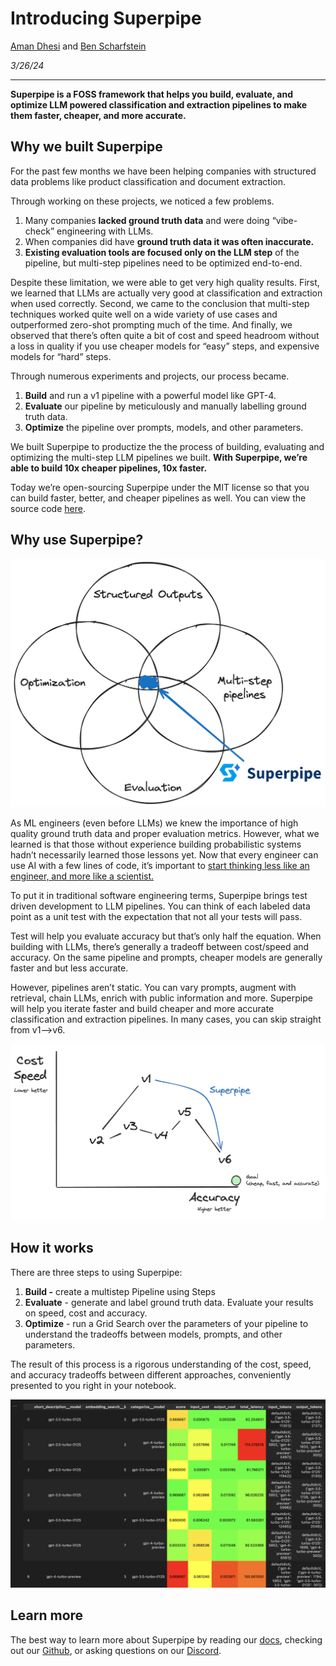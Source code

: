 # Introducing Superpipe
[Aman Dhesi](https://twitter.com/amansplaining) and [Ben Scharfstein](https://twitter.com/benscharfstein)

*3/26/24*

---

**Superpipe is a FOSS framework that helps you build, evaluate, and optimize LLM powered classification and extraction pipelines to make them faster, cheaper, and more accurate.**

## Why we built Superpipe

For the past few months we have been helping companies with structured data problems like product classification and document extraction. 

Through working on these projects, we noticed a few problems. 

1. Many companies **lacked ground truth data** and were doing “vibe-check” engineering with LLMs. 
2. When companies did have **ground truth data it was often inaccurate.**
3. **Existing evaluation tools are focused only on the LLM step** of the pipeline, but multi-step pipelines need to be optimized end-to-end.

Despite these limitation, we were able to get very high quality results.  First, we learned that LLMs are actually very good at classification and extraction when used correctly. Second, we came to the conclusion that multi-step techniques worked quite well on a wide variety of use cases and outperformed zero-shot prompting much of the time. And finally, we observed that there’s often quite a bit of cost and speed headroom without a loss in quality if you use cheaper models for “easy” steps, and expensive models for “hard” steps.

 
Through numerous experiments and projects, our process became.

1. **Build** and run a v1 pipeline with a powerful model like GPT-4.
2. **Evaluate** our pipeline by meticulously and manually labelling ground truth data.
3. **Optimize** the pipeline over prompts, models, and other parameters.

We built Superpipe to productize the the process of building, evaluating and optimizing the multi-step LLM pipelines we built. **With Superpipe, we’re able to build 10x cheaper pipelines, 10x faster.**

Today we’re open-sourcing Superpipe under the MIT license so that you can build faster, better, and cheaper pipelines as well. You can view the source code [here](https://github.com/villagecomputing/superpipe). 

## Why use Superpipe?

![Venn diagram of Superpipe](venn.png)

As ML engineers (even before LLMs) we knew the importance of high quality ground truth data and proper evaluation metrics. However, what we learned is that those without experience building probabilistic systems hadn’t necessarily learned those lessons yet. Now that every engineer can use AI with a few lines of code, it’s important to [start thinking less like an engineer, and more like a scientist.](https://www.scharfste.in/evaluation-is-all-you-need-think-like-a-scientist-when-building-ai/) 

To put it in traditional software engineering terms, Superpipe brings test driven development to LLM pipelines. You can think of each labeled data point as a unit test with the expectation that not all your tests will pass. 

Test will help you evaluate accuracy but that’s only half the equation. When building with LLMs, there’s generally a tradeoff between cost/speed and accuracy. On the same pipeline and prompts, cheaper models are generally faster and but less accurate. 

However, pipelines aren’t static. You can vary prompts, augment with retrieval, chain LLMs, enrich with public information and more. Superpipe will help you iterate faster and build cheaper and more accurate classification and extraction pipelines. In many cases, you can skip straight from v1—>v6.

![iterating with Superpipe](iteration.png)

## How it works

There are three steps to using Superpipe:

1. **Build -** create a multistep Pipeline using Steps
2. **Evaluate** - generate and label ground truth data. Evaluate your results on speed, cost and accuracy.
3. **Optimize** - run a Grid Search over the parameters of your pipeline to understand the tradeoffs between models, prompts, and other parameters.

The result of this process is a rigorous understanding of the cost, speed, and accuracy tradeoffs between different approaches, conveniently presented to you right in your notebook.

![grid search](grid.png)

## Learn more

The best way to learn more about Superpipe by reading our [docs](https://superpipe.ai), checking out our [Github](https://github.com/villagecomputing/superpipe), or asking questions on our [Discord](https://discord.gg/paV2qcHmH7).